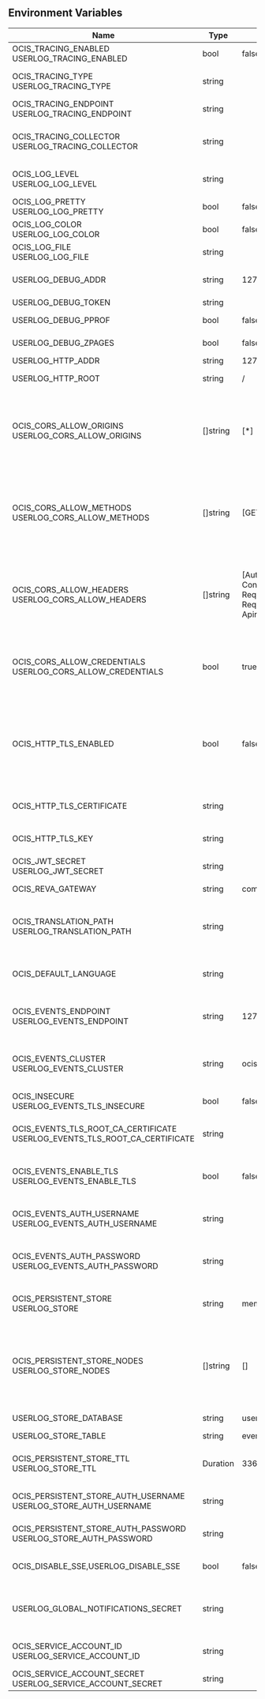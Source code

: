 ## Environment Variables

| Name | Type | Default Value | Description |
|------|------|---------------|-------------|
| OCIS_TRACING_ENABLED<br/>USERLOG_TRACING_ENABLED | bool | false | Activates tracing.|
| OCIS_TRACING_TYPE<br/>USERLOG_TRACING_TYPE | string |  | The type of tracing. Defaults to '', which is the same as 'jaeger'. Allowed tracing types are 'jaeger' and '' as of now.|
| OCIS_TRACING_ENDPOINT<br/>USERLOG_TRACING_ENDPOINT | string |  | The endpoint of the tracing agent.|
| OCIS_TRACING_COLLECTOR<br/>USERLOG_TRACING_COLLECTOR | string |  | The HTTP endpoint for sending spans directly to a collector, i.e. http://jaeger-collector:14268/api/traces. Only used if the tracing endpoint is unset.|
| OCIS_LOG_LEVEL<br/>USERLOG_LOG_LEVEL | string |  | The log level. Valid values are: 'panic', 'fatal', 'error', 'warn', 'info', 'debug', 'trace'.|
| OCIS_LOG_PRETTY<br/>USERLOG_LOG_PRETTY | bool | false | Activates pretty log output.|
| OCIS_LOG_COLOR<br/>USERLOG_LOG_COLOR | bool | false | Activates colorized log output.|
| OCIS_LOG_FILE<br/>USERLOG_LOG_FILE | string |  | The path to the log file. Activates logging to this file if set.|
| USERLOG_DEBUG_ADDR | string | 127.0.0.1:9214 | Bind address of the debug server, where metrics, health, config and debug endpoints will be exposed.|
| USERLOG_DEBUG_TOKEN | string |  | Token to secure the metrics endpoint.|
| USERLOG_DEBUG_PPROF | bool | false | Enables pprof, which can be used for profiling.|
| USERLOG_DEBUG_ZPAGES | bool | false | Enables zpages, which can be used for collecting and viewing in-memory traces.|
| USERLOG_HTTP_ADDR | string | 127.0.0.1:9210 | The bind address of the HTTP service.|
| USERLOG_HTTP_ROOT | string | / | Subdirectory that serves as the root for this HTTP service.|
| OCIS_CORS_ALLOW_ORIGINS<br/>USERLOG_CORS_ALLOW_ORIGINS | []string | [*] | A list of allowed CORS origins. See following chapter for more details: *Access-Control-Allow-Origin* at https://developer.mozilla.org/en-US/docs/Web/HTTP/Headers/Access-Control-Allow-Origin. See the Environment Variable Types description for more details.|
| OCIS_CORS_ALLOW_METHODS<br/>USERLOG_CORS_ALLOW_METHODS | []string | [GET] | A list of allowed CORS methods. See following chapter for more details: *Access-Control-Request-Method* at https://developer.mozilla.org/en-US/docs/Web/HTTP/Headers/Access-Control-Request-Method. See the Environment Variable Types description for more details.|
| OCIS_CORS_ALLOW_HEADERS<br/>USERLOG_CORS_ALLOW_HEADERS | []string | [Authorization Origin Content-Type Accept X-Requested-With X-Request-Id Ocs-Apirequest] | A list of allowed CORS headers. See following chapter for more details: *Access-Control-Request-Headers* at https://developer.mozilla.org/en-US/docs/Web/HTTP/Headers/Access-Control-Request-Headers. See the Environment Variable Types description for more details.|
| OCIS_CORS_ALLOW_CREDENTIALS<br/>USERLOG_CORS_ALLOW_CREDENTIALS | bool | true | Allow credentials for CORS.See following chapter for more details: *Access-Control-Allow-Credentials* at https://developer.mozilla.org/en-US/docs/Web/HTTP/Headers/Access-Control-Allow-Credentials.|
| OCIS_HTTP_TLS_ENABLED | bool | false | Activates TLS for the http based services using the server certifcate and key configured via OCIS_HTTP_TLS_CERTIFICATE and OCIS_HTTP_TLS_KEY. If OCIS_HTTP_TLS_CERTIFICATE is not set a temporary server certificate is generated - to be used with PROXY_INSECURE_BACKEND=true.|
| OCIS_HTTP_TLS_CERTIFICATE | string |  | Path/File name of the TLS server certificate (in PEM format) for the http services.|
| OCIS_HTTP_TLS_KEY | string |  | Path/File name for the TLS certificate key (in PEM format) for the server certificate to use for the http services.|
| OCIS_JWT_SECRET<br/>USERLOG_JWT_SECRET | string |  | The secret to mint and validate jwt tokens.|
| OCIS_REVA_GATEWAY | string | com.owncloud.api.gateway | CS3 gateway used to look up user metadata|
| OCIS_TRANSLATION_PATH<br/>USERLOG_TRANSLATION_PATH | string |  | (optional) Set this to a path with custom translations to overwrite the builtin translations. Note that file and folder naming rules apply, see the documentation for more details.|
| OCIS_DEFAULT_LANGUAGE | string |  | The default language used by services and the WebUI. If not defined, English will be used as default. See the documentation for more details.|
| OCIS_EVENTS_ENDPOINT<br/>USERLOG_EVENTS_ENDPOINT | string | 127.0.0.1:9233 | The address of the event system. The event system is the message queuing service. It is used as message broker for the microservice architecture.|
| OCIS_EVENTS_CLUSTER<br/>USERLOG_EVENTS_CLUSTER | string | ocis-cluster | The clusterID of the event system. The event system is the message queuing service. It is used as message broker for the microservice architecture. Mandatory when using NATS as event system.|
| OCIS_INSECURE<br/>USERLOG_EVENTS_TLS_INSECURE | bool | false | Whether to verify the server TLS certificates.|
| OCIS_EVENTS_TLS_ROOT_CA_CERTIFICATE<br/>USERLOG_EVENTS_TLS_ROOT_CA_CERTIFICATE | string |  | The root CA certificate used to validate the server's TLS certificate. If provided NOTIFICATIONS_EVENTS_TLS_INSECURE will be seen as false.|
| OCIS_EVENTS_ENABLE_TLS<br/>USERLOG_EVENTS_ENABLE_TLS | bool | false | Enable TLS for the connection to the events broker. The events broker is the ocis service which receives and delivers events between the services.|
| OCIS_EVENTS_AUTH_USERNAME<br/>USERLOG_EVENTS_AUTH_USERNAME | string |  | The username to authenticate with the events broker. The events broker is the ocis service which receives and delivers events between the services.|
| OCIS_EVENTS_AUTH_PASSWORD<br/>USERLOG_EVENTS_AUTH_PASSWORD | string |  | The password to authenticate with the events broker. The events broker is the ocis service which receives and delivers events between the services.|
| OCIS_PERSISTENT_STORE<br/>USERLOG_STORE | string | memory | The type of the store. Supported values are: 'memory', 'nats-js-kv', 'redis-sentinel', 'noop'. See the text description for details.|
| OCIS_PERSISTENT_STORE_NODES<br/>USERLOG_STORE_NODES | []string | [] | A list of nodes to access the configured store. This has no effect when 'memory' store is configured. Note that the behaviour how nodes are used is dependent on the library of the configured store. See the Environment Variable Types description for more details.|
| USERLOG_STORE_DATABASE | string | userlog | The database name the configured store should use.|
| USERLOG_STORE_TABLE | string | events | The database table the store should use.|
| OCIS_PERSISTENT_STORE_TTL<br/>USERLOG_STORE_TTL | Duration | 336h0m0s | Time to live for events in the store. Defaults to '336h' (2 weeks). See the Environment Variable Types description for more details.|
| OCIS_PERSISTENT_STORE_AUTH_USERNAME<br/>USERLOG_STORE_AUTH_USERNAME | string |  | The username to authenticate with the store. Only applies when store type 'nats-js-kv' is configured.|
| OCIS_PERSISTENT_STORE_AUTH_PASSWORD<br/>USERLOG_STORE_AUTH_PASSWORD | string |  | The password to authenticate with the store. Only applies when store type 'nats-js-kv' is configured.|
| OCIS_DISABLE_SSE,USERLOG_DISABLE_SSE | bool | false | Disables server-sent events (sse). When disabled, clients will no longer receive sse notifications.|
| USERLOG_GLOBAL_NOTIFICATIONS_SECRET | string |  | The secret to secure the global notifications endpoint. Only system admins and users knowing that secret can call the global notifications POST/DELETE endpoints.|
| OCIS_SERVICE_ACCOUNT_ID<br/>USERLOG_SERVICE_ACCOUNT_ID | string |  | The ID of the service account the service should use. See the 'auth-service' service description for more details.|
| OCIS_SERVICE_ACCOUNT_SECRET<br/>USERLOG_SERVICE_ACCOUNT_SECRET | string |  | The service account secret.|